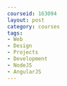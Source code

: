 ```yaml
---
courseid: 163094
layout: post
category: courses
tags:
- Web
- Design
- Projects
- Development
- NodeJS
- AngularJS
---
```

